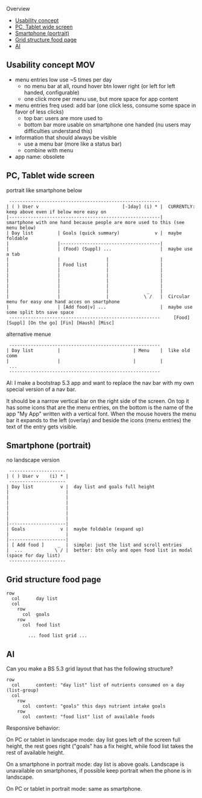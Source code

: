 
Overview

- [Usability concept](#usability-concept)
- [PC, Tablet wide screen](#pc-tablet-wide-screen)
- [Smartphone (portrait)](#smartphone-portrait)
- [Grid structure food page](#grid-structure-food-page)
- [AI](#ai)


Usability concept MOV
----------------------------------------------------------

- menu entries low use ~5 times per day
  - no menu bar at all, round hover btn lower right (or left for left handed, configurable)
  - one click more per menu use, but more space for app content
- menu entries freq used: add bar (one click less, consume some space in favor of less clicks)
  - top bar: users are more used to
  - bottom bar more usable on smartphone one handed (nu users may difficulties understand this)
- information that should always be visible
  - use a menu bar (more like a status bar)
  - combine with menu
- app name: obsolete


PC, Tablet wide screen
----------------------------------------------------------

portrait like smartphone below

```
 --------------------------------------------------------
| ( ) User v                               [-1day] (i) * |  CURRENTLY: keep above even if below more easy on
|--------------------------------------------------------|    smartphone with one hand because people are more used to this (see menu below)
| Day list         | Goals (quick summary)             v |  maybe foldable
|                  |-------------------------------------|
|                  | (Food) (Suppl) ...                  |  maybe use a tab
|                  |                 |                   |
|                  | Food list       |                   |
|                  |                 |                   |
|                  |                 |                   |
|                  |                 |                   |
|                  |                 |                   |
|                  |                 |              _    |
|                  |                 |             \ /   |  Circular menu for easy one hand acces on smartphone
|                  | [Add food|v] ...                    |  maybe use some split btn save space
 --------------------------------------------------------     [Food] [Suppl] [On the go] [Fin] [Haush] [Misc]
```

alternative menue

```
 --------------------------------------------------------
| Day list         |                           | Menu    |  like old comm
|                  |                           |         |
 ...
 --------------------------------------------------------
```

AI: I make a bootstrap 5.3 app and want to replace the nav bar with my own special version of a nav bar.

It should be a narrow vertical bar on the right side of the screen. On top it has some icons that are the menu entries, on the bottom is the name of the app "My App" written with a vertical font. When the mouse hovers the menu bar it expands to the left (overlay) and beside the icons (menu entries) the text of the entry gets visible.


Smartphone (portrait)
----------------------------------------------------------

no landscape version

```
 ---------------------   
| ( ) User v    (i) * |
 ---------------------
| Day list          v |  day list and goals full height
|                     |
|                     |
|                     |
|                     |  
|                     |
|                     |  
|---------------------|
| Goals             v |  maybe foldable (expand up)
|                     |
|---------------------|
| [ Add food ]     _  |  simple: just the list and scroll entries
|  ...            \ / |  better: btn only and open food list in modal (space for day list)
 ---------------------
```


Grid structure food page
----------------------------------------------------------

```
row
  col      day list
  col
    row    
      col  goals
    row    
      col  food list

        ... food list grid ...
```


AI
----------------------------------------------------------

Can you make a BS 5.3 grid layout that has the following structure?

```
row
  col      content: "day list" list of nutrients consumed on a day (list-group)
  col
    row    
      col  content: "goals" this days nutrient intake goals
    row    
      col  content: "food list" list of available foods
```

Responsive behavior:

On PC or tablet in landscape mode: day list goes left of the screen full height,
the rest goes right ("goals" has a fix height, while food list takes the rest of
available height.

On a smartphone in portrait mode: day list is above goals. Landscape is unavailable
on smartphones, if possible keep portrait when the phone is in landscape.

On PC or tablet in portrait mode: same as smartphone.
